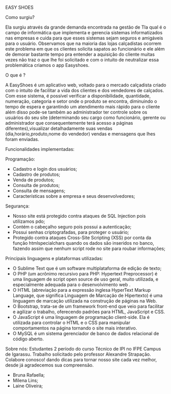 EASY SHOES

Como surgiu?
	
Ela surgiu através da grande demanda encontrada na gestão de TIa qual é o campo de informática que implementa e gerencia sistemas informatizados nas empresas e cuida para que esses sistemas sejam seguros e amigáveis para o usuário. Observamos que na maioria das  lojas calçadistas ocorrem este problema em que os clientes solicita sapatos ao funcionário e ele além de demorar bastante tempo pra entender a aquisição do cliente muitas vezes não traz o que lhe foi solicitado e com o intuito de neutralizar essa problemática criamos o app Easyshoes.


O que é ?

 A EasyShoes é um aplicativo web,  voltado para o mercado calçadista
criado com o intuito de facilitar a vida dos clientes e dos vendedores de calçados. Com esse sistema, é possí­vel verificar a disponibilidade, quantidade, numeração, categoria e setor onde o produto se encontra, diminuindo o tempo de espera e garantindo um atendimento mais rápido para o cliente além disso pode-se também ao administrador ter controle sobre os usuários do seu site (determinando seu cargo como funcionário, gerente ou administrador que consequentemente terá acesso a páginas diferentes),visualizar detalhadamente suas vendas (dia,horário,produto,nome do vendedor)  vendas e mensagens que lhes foram enviadas.

Funcionalidades implementadas:

Programação:

- Cadastro e login dos usuários;
- Cadastro de produtos;
- Venda de produtos;
- Consulta de produtos;
- Consulta de mensagens;
- Características sobre a empresa e seus desenvolvedores;

Segurança:
- Nosso site está protegido contra ataques de SQL Injection pois utilizamos pdo;
- Contém o cabeçalho seguro pois possui a autenticação;
- Possui senhas criptografadas, para proteger o usuário;
- Protegido contra ataques Cross-Site Scripting (XSS) por conta da função htmlspecialchars quando os dados são inseridos no banco, fazendo assim que nenhum script rode no site para roubar informações; 

Principais linguagens e plataformas utilizadas:
- O Sublime Text que é um software multiplataforma de edição de texto;
- O PHP (um acrônimo recursivo para PHP: Hypertext Preprocessor) é uma linguagem de script open source de uso geral, muito utilizada, e especialmente adequada para o desenvolvimento web .
- O HTML (abreviação para a expressão inglesa HyperText Markup Language, que significa Linguagem de Marcação de Hipertexto) é uma linguagem de marcação utilizada na construção de páginas na Web.
- O Bootstrap, trata-se de um framework front-end que veio para facilitar e agilizar o trabalho, oferecendo padrões para HTML, JavaScript e CSS.
- O JavaScript é uma linguagem de programação client-side. Ela é utilizada para controlar o HTML e o CSS para manipular comportamentos na página tornando o site mais interativo.
- O MySQL é um sistema gerenciador de banco de dados relacional de código aberto.
 
Sobre nós:
Estudantes 2 período do curso Técnico de IPI no IFPE Campus de Igarassu. Trabalho solicitado pelo professor Alexandre Strapação. Colabore conosco! dando dicas para tornar nosso site cada vez  melhor, desde já agradecemos sua compreensão.
* Bruna Rafaella;
* Milena Lins;
* Laine Oliveira;





